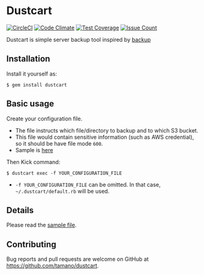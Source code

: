 # Dustcart

[![CircleCI](https://circleci.com/gh/tamano/dustcart.svg?style=svg)](https://circleci.com/gh/tamano/dustcart)
[![Code Climate](https://codeclimate.com/github/tamano/dustcart/badges/gpa.svg)](https://codeclimate.com/github/tamano/dustcart)
[![Test Coverage](https://codeclimate.com/github/tamano/dustcart/badges/coverage.svg)](https://codeclimate.com/github/tamano/dustcart/coverage)
[![Issue Count](https://codeclimate.com/github/tamano/dustcart/badges/issue_count.svg)](https://codeclimate.com/github/tamano/dustcart)

Dustcart is simple server backup tool inspired by [backup](https://github.com/backup/backup)

## Installation

Install it yourself as:

    $ gem install dustcart

## Basic usage

Create your configuration file.

- The file instructs which file/directory to backup and to which S3 bucket.
- This file would contain sensitive information (such as AWS credential), so it should be have file mode `600`.
- Sample is [here](https://github.com/tamano/dustcart/blob/master/spec/sample_instructions/backup_all.rb)

Then Kick command:

    $ dustcart exec -f YOUR_CONFIGURATION_FILE

- `-f YOUR_CONFIGURATION_FILE` can be omitted. In that case, `~/.dustcart/default.rb` will be used.

## Details

Please read the [sample file](https://github.com/tamano/dustcart/blob/master/spec/sample_instructions/backup_all.rb).


## Contributing

Bug reports and pull requests are welcome on GitHub at https://github.com/tamano/dustcart.

